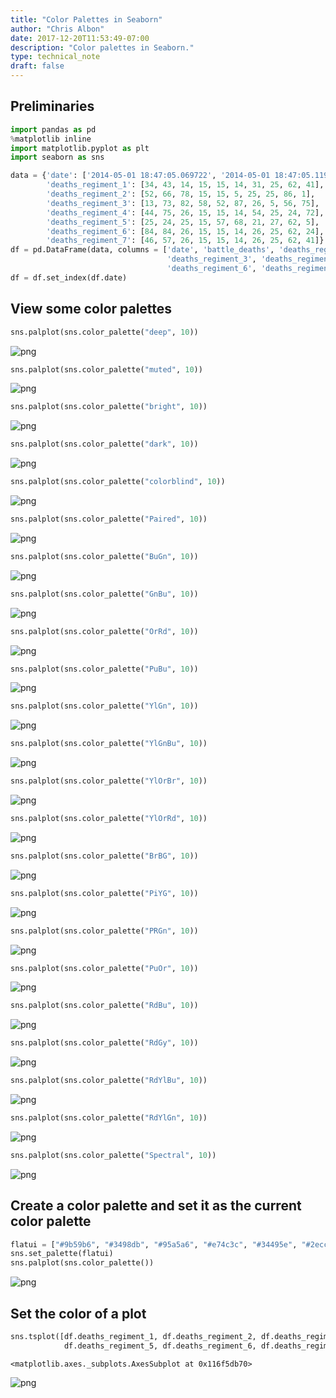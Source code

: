 ```yaml
---
title: "Color Palettes in Seaborn"
author: "Chris Albon"
date: 2017-12-20T11:53:49-07:00
description: "Color palettes in Seaborn."
type: technical_note
draft: false
---
```

## Preliminaries


```python
import pandas as pd
%matplotlib inline
import matplotlib.pyplot as plt
import seaborn as sns
```


```python
data = {'date': ['2014-05-01 18:47:05.069722', '2014-05-01 18:47:05.119994', '2014-05-02 18:47:05.178768', '2014-05-02 18:47:05.230071', '2014-05-02 18:47:05.230071', '2014-05-02 18:47:05.280592', '2014-05-03 18:47:05.332662', '2014-05-03 18:47:05.385109', '2014-05-04 18:47:05.436523', '2014-05-04 18:47:05.486877'], 
        'deaths_regiment_1': [34, 43, 14, 15, 15, 14, 31, 25, 62, 41],
        'deaths_regiment_2': [52, 66, 78, 15, 15, 5, 25, 25, 86, 1],
        'deaths_regiment_3': [13, 73, 82, 58, 52, 87, 26, 5, 56, 75],
        'deaths_regiment_4': [44, 75, 26, 15, 15, 14, 54, 25, 24, 72],
        'deaths_regiment_5': [25, 24, 25, 15, 57, 68, 21, 27, 62, 5],
        'deaths_regiment_6': [84, 84, 26, 15, 15, 14, 26, 25, 62, 24],
        'deaths_regiment_7': [46, 57, 26, 15, 15, 14, 26, 25, 62, 41]}
df = pd.DataFrame(data, columns = ['date', 'battle_deaths', 'deaths_regiment_1', 'deaths_regiment_2',
                                   'deaths_regiment_3', 'deaths_regiment_4', 'deaths_regiment_5',
                                   'deaths_regiment_6', 'deaths_regiment_7'])
df = df.set_index(df.date)
```

## View some color palettes


```python
sns.palplot(sns.color_palette("deep", 10))
```


![png](seaborn_color_palettes_files/seaborn_color_palettes_5_0.png)



```python
sns.palplot(sns.color_palette("muted", 10))
```


![png](seaborn_color_palettes_files/seaborn_color_palettes_6_0.png)



```python
sns.palplot(sns.color_palette("bright", 10))
```


![png](seaborn_color_palettes_files/seaborn_color_palettes_7_0.png)



```python
sns.palplot(sns.color_palette("dark", 10))
```


![png](seaborn_color_palettes_files/seaborn_color_palettes_8_0.png)



```python
sns.palplot(sns.color_palette("colorblind", 10))
```


![png](seaborn_color_palettes_files/seaborn_color_palettes_9_0.png)



```python
sns.palplot(sns.color_palette("Paired", 10))
```


![png](seaborn_color_palettes_files/seaborn_color_palettes_10_0.png)



```python
sns.palplot(sns.color_palette("BuGn", 10))
```


![png](seaborn_color_palettes_files/seaborn_color_palettes_11_0.png)



```python
sns.palplot(sns.color_palette("GnBu", 10))
```


![png](seaborn_color_palettes_files/seaborn_color_palettes_12_0.png)



```python
sns.palplot(sns.color_palette("OrRd", 10))
```


![png](seaborn_color_palettes_files/seaborn_color_palettes_13_0.png)



```python
sns.palplot(sns.color_palette("PuBu", 10))
```


![png](seaborn_color_palettes_files/seaborn_color_palettes_14_0.png)



```python
sns.palplot(sns.color_palette("YlGn", 10))
```


![png](seaborn_color_palettes_files/seaborn_color_palettes_15_0.png)



```python
sns.palplot(sns.color_palette("YlGnBu", 10))
```


![png](seaborn_color_palettes_files/seaborn_color_palettes_16_0.png)



```python
sns.palplot(sns.color_palette("YlOrBr", 10))
```


![png](seaborn_color_palettes_files/seaborn_color_palettes_17_0.png)



```python
sns.palplot(sns.color_palette("YlOrRd", 10))
```


![png](seaborn_color_palettes_files/seaborn_color_palettes_18_0.png)



```python
sns.palplot(sns.color_palette("BrBG", 10))
```


![png](seaborn_color_palettes_files/seaborn_color_palettes_19_0.png)



```python
sns.palplot(sns.color_palette("PiYG", 10))
```


![png](seaborn_color_palettes_files/seaborn_color_palettes_20_0.png)



```python
sns.palplot(sns.color_palette("PRGn", 10))
```


![png](seaborn_color_palettes_files/seaborn_color_palettes_21_0.png)



```python
sns.palplot(sns.color_palette("PuOr", 10))
```


![png](seaborn_color_palettes_files/seaborn_color_palettes_22_0.png)



```python
sns.palplot(sns.color_palette("RdBu", 10))
```


![png](seaborn_color_palettes_files/seaborn_color_palettes_23_0.png)



```python
sns.palplot(sns.color_palette("RdGy", 10))
```


![png](seaborn_color_palettes_files/seaborn_color_palettes_24_0.png)



```python
sns.palplot(sns.color_palette("RdYlBu", 10))
```


![png](seaborn_color_palettes_files/seaborn_color_palettes_25_0.png)



```python
sns.palplot(sns.color_palette("RdYlGn", 10))
```


![png](seaborn_color_palettes_files/seaborn_color_palettes_26_0.png)



```python
sns.palplot(sns.color_palette("Spectral", 10))
```


![png](seaborn_color_palettes_files/seaborn_color_palettes_27_0.png)


## Create a color palette and set it as the current color palette


```python
flatui = ["#9b59b6", "#3498db", "#95a5a6", "#e74c3c", "#34495e", "#2ecc71"]
sns.set_palette(flatui)
sns.palplot(sns.color_palette())
```


![png](seaborn_color_palettes_files/seaborn_color_palettes_29_0.png)


## Set the color of a plot


```python
sns.tsplot([df.deaths_regiment_1, df.deaths_regiment_2, df.deaths_regiment_3, df.deaths_regiment_4,
            df.deaths_regiment_5, df.deaths_regiment_6, df.deaths_regiment_7], color="#34495e")
```




    <matplotlib.axes._subplots.AxesSubplot at 0x116f5db70>




![png](seaborn_color_palettes_files/seaborn_color_palettes_31_1.png)

